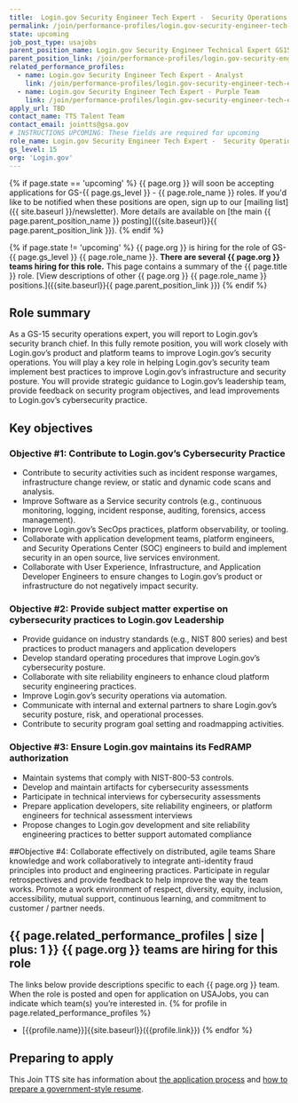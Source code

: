 ```yaml
---
title:  Login.gov Security Engineer Tech Expert -  Security Operations   
permalink: /join/performance-profiles/login.gov-security-engineer-tech-expert-secops/
state: upcoming
job_post_type: usajobs
parent_position_name: Login.gov Security Engineer Technical Expert GS15
parent_position_link: /join/performance-profiles/login.gov-security-engineer-tech-expert/
related_performance_profiles:
  - name: Login.gov Security Engineer Tech Expert - Analyst 
    link: /join/performance-profiles/login.gov-security-engineer-tech-expert-analyst/
  - name: Login.gov Security Engineer Tech Expert - Purple Team
    link: /join/performance-profiles/login.gov-security-engineer-tech-expert-purple-team/ 
apply_url: TBD
contact_name: TTS Talent Team
contact_email: jointts@gsa.gov
# INSTRUCTIONS UPCOMING: These fields are required for upcoming
role_name: Login.gov Security Engineer Tech Expert -  Security Operations  
gs_level: 15
org: 'Login.gov'
---
```

{% if page.state == 'upcoming' %}
{{ page.org }} will soon be accepting applications for GS-{{ page.gs_level }} - {{ page.role_name }} roles. If you'd like to be
  notified when these positions are open, sign up to our [mailing list]({{ site.baseurl }}/newsletter). More details are available on [the main {{ page.parent_position_name }} posting]({{site.baseurl}}{{ page.parent_position_link }}).
{% endif %}

{% if page.state != 'upcoming' %}
{{ page.org }} is hiring for the role of GS-{{ page.gs_level }} {{ page.role_name }}. **There are several {{ page.org }} teams hiring for this role.** This page contains a summary of the {{ page.title }} role. [View descriptions of other {{ page.org }} {{ page.role_name }} positions.]({{site.baseurl}}{{ page.parent_position_link }})
{% endif %}

## Role summary

As a GS-15 security operations expert, you will report to Login.gov’s security branch chief. In this fully remote position, you will work closely with Login.gov’s product and platform teams to improve Login.gov’s security operations. You will play a key role in helping Login.gov’s security team implement best practices to improve Login.gov’s infrastructure and security posture. You will provide strategic guidance to Login.gov’s leadership team, provide feedback on security program objectives, and lead improvements to Login.gov’s cybersecurity practice.

## Key objectives

### Objective #1: Contribute to Login.gov’s Cybersecurity Practice
- Contribute to security activities such as incident response wargames, infrastructure change review, or static and dynamic code scans and analysis.
- Improve Software as a Service security controls (e.g., continuous monitoring, logging, incident response, auditing, forensics, access management).
- Improve Login.gov’s SecOps practices, platform observability, or tooling.
- Collaborate with application development teams, platform engineers, and Security Operations Center (SOC) engineers to build and implement security in an open source, live services environment.
- Collaborate with User Experience, Infrastructure, and Application Developer Engineers to ensure changes to Login.gov’s product or infrastructure do not negatively impact security.


### Objective #2: Provide subject matter expertise on cybersecurity practices to Login.gov Leadership 
- Provide guidance on industry standards (e.g., NIST 800 series) and best practices to product managers and application developers
- Develop standard operating procedures that improve Login.gov’s cybersecurity posture.  
- Collaborate with site reliability engineers to enhance cloud platform security engineering practices.
- Improve Login.gov’s security operations via automation.
- Communicate with internal and external partners to share Login.gov’s security posture, risk, and operational processes. 
- Contribute to security program goal setting and roadmapping activities.


### Objective #3: Ensure Login.gov maintains its FedRAMP authorization
- Maintain systems that comply with NIST-800-53 controls. 
- Develop and maintain artifacts for cybersecurity assessments 
- Participate in technical interviews for cybersecurity assessments
- Prepare application developers, site reliability engineers, or platform engineers for technical assessment interviews
- Propose changes to Login.gov development and site reliability engineering practices to better support automated compliance


##Objective #4: Collaborate effectively on distributed, agile teams
Share knowledge and work collaboratively to integrate anti-identity fraud principles into product and engineering practices. 
Participate in regular retrospectives and provide feedback to help improve the way the team works.
Promote a work environment of respect, diversity, equity, inclusion, accessibility, mutual support, continuous learning, and commitment to customer / partner needs.


## {{ page.related_performance_profiles | size | plus: 1 }} {{ page.org }} teams are hiring for this role

The links below provide descriptions specific to each {{ page.org }} team. When the role is posted and open for application on USAJobs, you can indicate which team(s) you’re interested in.
{% for profile in page.related_performance_profiles %}
  - [{{profile.name}}]{{site.baseurl}}({{profile.link}})
{% endfor %}

## Preparing to apply

This Join TTS site has information about [the application process](https://join.tts.gsa.gov/hiring-process/) and [how to prepare a government-style resume](https://join.tts.gsa.gov/resume/).

